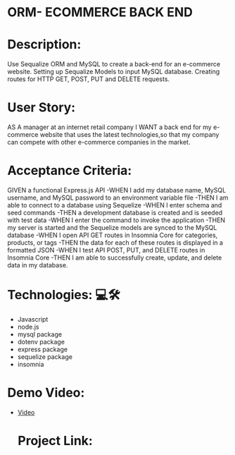 # ORM- ECOMMERCE BACK END
<h1>Description:</h1>
Use Sequalize ORM and MySQL to create a back-end for an e-commerce website. Setting up Sequalize Models to input MySQL database.
Creating routes for HTTP GET, POST, PUT and DELETE requests.

<h1>User Story:</h1>
AS A manager at an internet retail company
I WANT a back end for my e-commerce website that uses the latest technologies,so that my company can compete with other e-commerce companies in the market.
<h1>Acceptance Criteria:</h1>
GIVEN a functional Express.js API
-WHEN I add my database name, MySQL username, and MySQL password to an environment variable file
-THEN I am able to connect to a database using Sequelize
-WHEN I enter schema and seed commands
-THEN a development database is created and is seeded with test data
-WHEN I enter the command to invoke the application
-THEN my server is started and the Sequelize models are synced to the MySQL database
-WHEN I open API GET routes in Insomnia Core for categories, products, or tags
-THEN the data for each of these routes is displayed in a formatted JSON
-WHEN I test API POST, PUT, and DELETE routes in Insomnia Core
-THEN I am able to successfully create, update, and delete data in my database.


<h1>Technologies: 💻🛠</h1> 
<ul>
<li>Javascript</li>
<li>node.js</li>
<li>mysql package</li>
<li>dotenv package</li>
<li>express package</li>
<li>sequelize package</li>
<li>insomnia</li>
</ul>

<h1>Demo Video:</h1>
<ul>
<li> <a href="https://drive.google.com">
Video</a></li>

<h1>Project Link:</h1>
